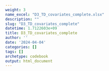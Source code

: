 ```yaml
---
weight: 3
name_excel: "D3_TD_covariates_complete.xlsx"
description: ""
slug: "D3_TD_covariates_complete"
datetime: 1.7122603e+09
title: D3_TD_covariates_complete
author: ''
date: '2024-04-04'
categories: []
tags: []
archetype: codebook
output: html_document
---
```


<div class="tabcontent"></div>
